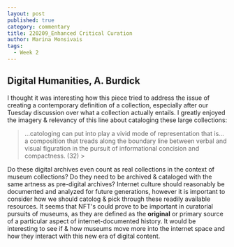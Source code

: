 ```yaml
---
layout: post
published: true
category: commentary
title: 220209_Enhanced Critical Curation
author: Marina Monsivais
tags:
  - Week 2
---
```

## Digital Humanities, A. Burdick

I thought it was interesting how this piece tried to address the issue of creating a contemporary definition of a collection, especially after our Tuesday discussion over what a collection actually entails. I greatly enjoyed the imagery & relevancy of this line about cataloging these large collections:
  
> ...catologing can put into play a vivid mode of representation that is... a composition that treads along the boundary line between verbal and visual figuration in the pursuit of informational concision and compactness. (32) >
  
Do these digital archives even count as real collections in the context of museum collections? Do they need to be archived & cataloged with the same artness as pre-digital archives? Internet culture should reasonably be documented and analyzed for future generations, however it is important to consider how we should catolog & pick through these readily available resources. It seems that NFT's could prove to be important in curatorial pursuits of museums, as they are defined as the **original** or primary source of a particular aspect of internet-documented history. It would be interesting to see if & how museums move more into the internet space and how they interact with this new era of digital content.